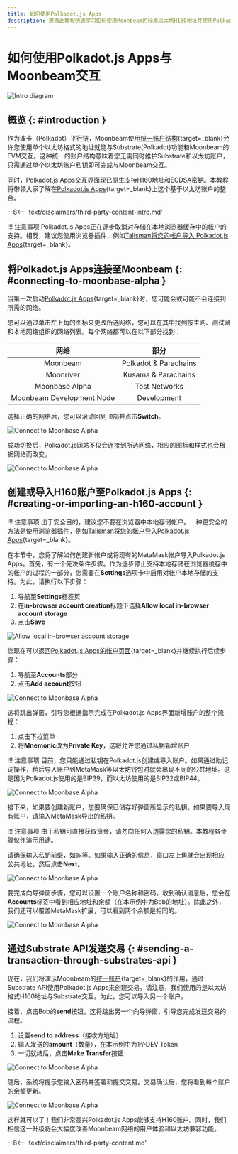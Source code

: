 ```yaml
---
title: 如何使用Polkadot.js Apps
description: 遵循此教程快速学习如何使用Moonbeam的标准以太坊H160地址并使用Polkadot.js发送交易。
---
```


# 如何使用Polkadot.js Apps与Moonbeam交互

![Intro diagram](/images/tokens/connect/polkadotjs/polkadotjs-banner.png)

## 概览 {: #introduction }

作为波卡（Polkadot）平行链，Moonbeam使用[统一账户结构](/learn/features/unified-accounts/){target=_blank}允许您使用单个以太坊格式的地址就能与Substrate(Polkadot)功能和Moonbeam的EVM交互。这种统一的账户结构意味着您无需同时维护Substrate和以太坊账户，只需通过单个以太坊账户私钥即可完成与Moonbeam交互。

同时，Polkadot.js Apps交互界面现已原生支持H160地址和ECDSA密钥。本教程将带领大家了解在[Polkadot.js Apps](https://polkadot.js.org/apps/?rpc=wss://wss.api.moonbase.moonbeam.network%2Fpublic-ws#/accounts){target=_blank}上这个基于以太坊账户的整合。

--8<-- 'text/disclaimers/third-party-content-intro.md'

!!! 注意事项
    Polkadot.js Apps正在逐步取消对存储在本地浏览器缓存中的帐户的支持。相反，建议您使用浏览器插件，例如[Talisman将您的帐户导入 Polkadot.js Apps](/tokens/connect/talisman){target=_blank}。

## 将Polkadot.js Apps连接至Moonbeam {: #connecting-to-moonbase-alpha }

当第一次启动[Polkadot.js Apps](https://polkadot.js.org/apps/?rpc=wss://wss.api.moonbase.moonbeam.network%2Fpublic-ws#/accounts){target=_blank}时，您可能会或可能不会连接到所需的网络。

您可以通过单击左上角的图标来更改所选网络，您可以在其中找到按主网、测试网和本地网络组织的网络列表。每个网络都可以在以下部分找到：

|            网络            |         部分          |
|:-------------------------:|:---------------------:|
|          Moonbeam         | Polkadot & Parachains |
|         Moonriver         |  Kusama & Parachains  |
|       Moonbase Alpha      |     Test Networks     |
| Moonbeam Development Node |      Development      |

选择正确的网络后，您可以滚动回到顶部并点击**Switch**。

![Connect to Moonbase Alpha](/images/tokens/connect/polkadotjs/polkadotjs-1.png)

成功切换后，Polkadot.js网站不仅会连接到所选网络，相应的图标和样式也会根据网络而改变。

![Connect to Moonbase Alpha](/images/tokens/connect/polkadotjs/polkadotjs-2.png)

## 创建或导入H160账户至Polkadot.js Apps {: #creating-or-importing-an-h160-account }

!!! 注意事项
    出于安全目的，建议您不要在浏览器中本地存储帐户。一种更安全的方法是使用浏览器插件，例如[Talisman将您的帐户导入Polkadot.js Apps](/tokens/connect/talisman){target=_blank}。

在本节中，您将了解如何创建新帐户或将现有的MetaMask帐户导入Polkadot.js Apps。首先，有一个先决条件步骤。作为逐步停止支持本地存储在浏览器缓存中的帐户的过程的一部分，您需要在**Settings**选项卡中启用对帐户本地存储的支持。为此，请执行以下步骤：

1. 导航至**Settings**标签页
2. 在**in-browser account creation**标题下选择**Allow local in-browser account storage**
3. 点击**Save**

![Allow local in-browser account storage](/images/tokens/connect/polkadotjs/polkadotjs-3.png)

您现在可以返回[Polkadot.js Apps的帐户页面](https://polkadot.js.org/apps/?rpc=wss://wss.api.moonbase.moonbeam.network%2Fpublic-ws#/accounts){target=_blank}并继续执行后续步骤：

1. 导航至**Accounts**部分
2. 点击**Add account**按钮

![Connect to Moonbase Alpha](/images/tokens/connect/polkadotjs/polkadotjs-4.png)

这将跳出弹窗，引导您根据指示完成在Polkadot.js Apps界面新增账户的整个流程：

1. 点击下拉菜单
2. 将**Mnemonic**改为**Private Key**，这将允许您通过私钥新增账户

!!! 注意事项
    目前，您只能通过私钥在Polkadot.js创建或导入账户。如果通过助记词操作，稍后导入账户到MetaMask等以太坊钱包时就会出现不同的公共地址。这是因为Polkadot.js使用的是BIP39，而以太坊使用的是BIP32或BIP44。

![Connect to Moonbase Alpha](/images/tokens/connect/polkadotjs/polkadotjs-5.png)

接下来，如果要创建新账户，您要确保已储存好弹窗所显示的私钥。如果要导入现有账户，请输入MetaMask导出的私钥。

!!! 注意事项
    由于私钥可直接获取资金，请勿向任何人透露您的私钥。本教程各步骤仅作演示用途。
    
请确保输入私钥前缀，如`0x`等。如果输入正确的信息，窗口左上角就会出现相应公共地址，然后点击**Next**。

![Connect to Moonbase Alpha](/images/tokens/connect/polkadotjs/polkadotjs-6.png)

要完成向导弹窗步骤，您可以设置一个账户名称和密码。收到确认消息后，您会在**Accounts**标签中看到相应地址和余额（在本示例中为Bob的地址）。除此之外，我们还可以覆盖MetaMask扩展，可以看到两个余额是相同的。

![Connect to Moonbase Alpha](/images/tokens/connect/polkadotjs/polkadotjs-7.png)

## 通过Substrate API发送交易 {: #sending-a-transaction-through-substrates-api }

现在，我们将演示Moonbeam的[统一账户](/learn/features/unified-accounts){target=_blank}的作用，通过Substrate API使用Polkadot.js Apps来创建交易。请注意，我们使用的是以太坊格式H160地址与Substrate交互。为此，您可以导入另一个账户。

接着，点击Bob的**send**按钮，这将跳出另一个向导弹窗，引导您完成发送交易的流程。

1. 设置**send to address**（接收方地址）
2. 输入发送的**amount**（数量），在本示例中为1个DEV Token
3. 一切就绪后，点击**Make Transfer**按钮

![Connect to Moonbase Alpha](/images/tokens/connect/polkadotjs/polkadotjs-8.png)

随后，系统将提示您输入密码并签署和提交交易。交易确认后，您将看到每个账户的余额更新。

![Connect to Moonbase Alpha](/images/tokens/connect/polkadotjs/polkadotjs-9.png)

这样就可以了！我们非常高兴Polkadot.js Apps能够支持H160账户。同时，我们相信这一升级将会大幅度改善Moonbeam网络的用户体验和以太坊兼容功能。

--8<-- 'text/disclaimers/third-party-content.md'